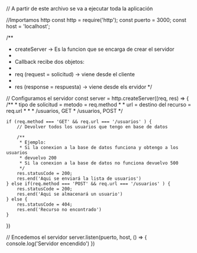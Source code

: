 // A partir de este archivo se va a ejecutar toda la aplicación

//Importamos http
const http = require('http');
const puerto = 3000;
const host = 'localhost';


/**
 * createServer -> Es la funcion que se encarga de crear el servidor
 * 
 * Callback recibe dos objetos:
 * 
 * req (request = solicitud) -> viene desde el cliente
 * 
 * res (response = respuesta) -> viene desde els ervidor
 */

// Configuramos el servidor
const server = http.createServer((req, res) => {
    /**
     * tipo de solicitud = metodo = req.method
     * 
     * url = destino del recurso = req.url
     * 
     * 
     * /usuarios, GET
     * /usuarios, POST
     */

    if (req.method === 'GET' && req.url === '/usuarios' ) {
        // Devolver todos los usuarios que tengo en base de datos

        /**
         * Ejemplo:
         * Si la conexion a la base de datos funciona y obtengo a los usuarios
         * devuelvo 200
         * Si la conexion a la base de datos no funciona devuelvo 500
         */
        res.statusCode = 200;
        res.end('Aqui se enviará la lista de usuarios')
    } else if(req.method === 'POST' && req.url === '/usuarios' ) {
        res.statusCode = 200;
        res.end('Aqui se almacenará un usuario')
    } else {
        res.statusCode = 404;
        res.end('Recurso no encontrado')
    }

})


// Encedemos el servidor
server.listen(puerto, host, () => {
    console.log('Servidor encendido')
})

